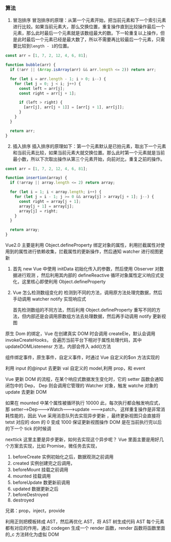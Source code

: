 ### 算法

1. 冒泡排序
   冒泡排序的原理：从第一个元素开始，把当前元素和下一个索引元素进行比较。如果当前元素大，那么交换位置，重复操作直到比较操作最后一个元素，那么此时最后一个元素就是该数组最大的数。下一轮重复以上操作，但是此时最后一个元素已经是最大数了，所以不需要再比较最后一个元素，只需要比较到`length - 1`的位置。

```javascript
const arr = [1, 7, 2, 12, 4, 6, 81];

function bubble(arr) {
  if (!arr || (Array.isArray(arr) && arr.length <= 2)) return arr;

  for (let i = arr.length - 1; i > 0; i--) {
    for (let j = 0; j < i; j++) {
      const left = arr[j];
      const right = arr[j + 1];

      if (left > right) {
        [arr[j], arr[j + 1]] = [arr[j + 1], arr[j]];
      }
    }
  }

  return arr;
}
```

2. 插入排序
   插入排序的原理如下：第一个元素默认是已拍元素，取出下一个元素和当前元素比较，如果当前元素大就交换位置。那么此时第一个元素就是当前最小数，所以下次取出操作从第三个元素开始，向前对比，重复之前的操作。

```javascript
const arr = [1, 7, 2, 12, 4, 6, 81];

function insertion(array) {
  if (!array || array.length <= 2) return array;

  for (let i = 1; i < array.length; i++) {
    for (let j = i - 1; j >= 0 && array[j] > array[j + 1]; j--) {
      const right = array[j + 1];
      array[j + 1] = array[j];
      array[j] = right;
    }
  }

  return array;
}
```

Vue2.0 主要是利用 Object.defineProperty 绑定对象的属性，利用拦截属性对使用到的属性进行依赖收集，拦截属性的更新操作，然后通知 watcher 进行视图更新

1. 首先 new Vue 中使用 initData 初始化传入的参数，然后使用 Observer 对数据进行观测
   ，然后利用其内部的 defineReactive 循环对象属性定义响应式变化，这里核心即使利用 Object.defineProperty

2. Vue 怎么检测数组变化的
   检测到不同的方法，调用原方法处理完数据，然后手动调用 watcher notify 实现响应式

   首先检测数组的不同方法，然后利用 Object.defineProperty 重写不同的方法，但内部还是会调用原数组方法去处理数据，然后再手动调用 notify 更新视图

原生 Dom 的绑定，Vue 在创建真实 DOM 时会调用 createEle，默认会调用 invokeCreateHooks，
会遍历当前平台下相对于属性处理代码，其中 updateDOMListenensr 方法，内部会传入 add()方法

组件绑定事件，原生事件，自定义事件，时通过 Vue 自定义的$on 方法实现的

利用 input 的@input 去更新 val
自定义的 model,利用 prop，和 event

Vue 更新 DOM 的流程，在某个响应式数据发生变化时，它的 setter 函数会通知闭包中的 Dep，
Dep 则会调用它管理的 Watcher 对象，触发 watche 对象的 update 去更新 DOM

如果在 mounted 中某个属性被循环执行 10000 此，每次执行都会触发响应式，那
setter-->Dep--->Watch--->update --->patch， 这样重复操作是非常消耗性能的，因此 Vue 采用消息队列去实现异步更新
，最终更新视图只会直接将 tetst 对应的 dom 的 0 变成 1000
保证更新视图操作 DOM 是在当前执行完以后的下一个 tick 的时候调

nexttick 这里主要是异步更新，如何去实现这个异步呢？
Vue 里面主要是用好几个方案去实现，比如 Promise，微任务去实现，

1. beforeCreate 实例初始化之后，数据观测之前调用
2. created 实例创建完之后调用，
3. beforeMount 挂载之前调用
4. mounted 挂载调用
5. beforeUpdate 数更新前调用
6. updated 数据更新之后
7. beforeDestroyed
8. destroyed

兄弟：prop，inject，provide

利用正则把模板转成 AST，然后再优化 AST，将 AST 树生成代码
AST 每个元素都有对应的作用，通过 codegen 生成一个 render 函数，render 函数将函数里面的\_c 方法转化为虚拟 DOM
